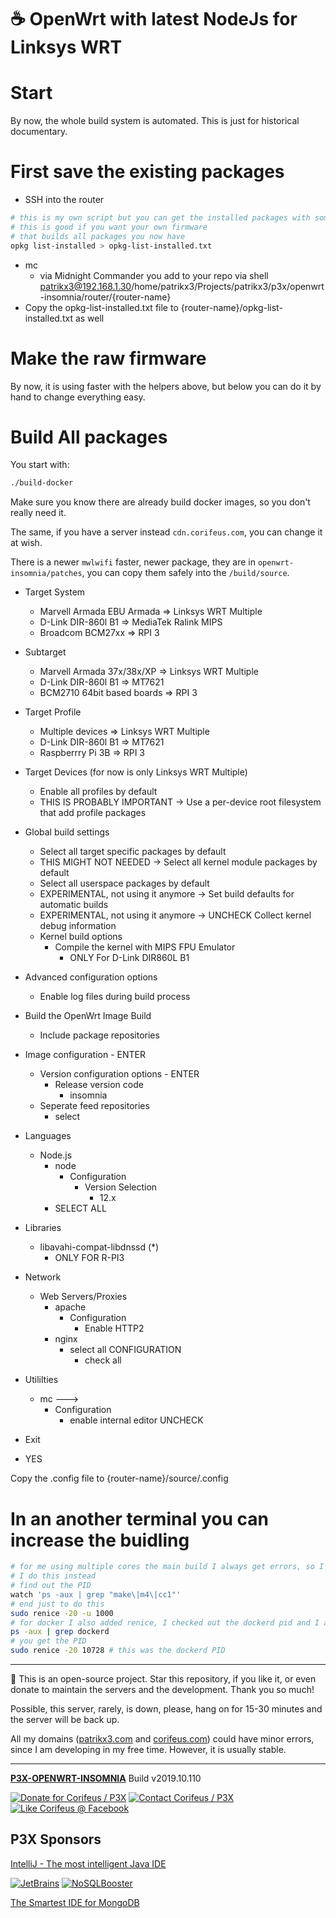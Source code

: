 [//]: #@corifeus-header

# ☕ OpenWrt with latest NodeJs for Linksys WRT

                        
[//]: #@corifeus-header:end

# Start

By now, the whole build system is automated. This is just for historical documentary.

# First save the existing packages

* SSH into the router

```bash
# this is my own script but you can get the installed packages with some hacking
# this is good if you want your own firmware
# that builds all packages you now have 
opkg list-installed > opkg-list-installed.txt
```

* mc
  * via Midnight Commander you add to your repo via shell patrikx3@192.168.1.30/home/patrikx3/Projects/patrikx3/p3x/openwrt-insomnia/router/{router-name}
* Copy the opkg-list-installed.txt file to {router-name}/opkg-list-installed.txt as well


# Make the raw firmware

By now, it is using faster with the helpers above, but below you can do it by hand to change everything easy.

# Build All packages

You start with:
```bash
./build-docker
```

Make sure you know there are already build docker images, so you don't really need it.

The same, if you have a server instead ```cdn.corifeus.com```, you can change it at wish.

There is a newer ```mwlwifi``` faster, newer package, they are in ```openwrt-insomnia/patches```, you can copy them safely into the ```/build/source```. 


* Target System  
  * Marvell Armada EBU Armada => Linksys WRT Multiple
  * D-Link DIR-860l B1 => MediaTek Ralink MIPS
  * Broadcom BCM27xx => RPI 3  
  
* Subtarget
  * Marvell Armada 37x/38x/XP => Linksys WRT Multiple
  * D-Link DIR-860l B1 => MT7621 
  * BCM2710 64bit based boards => RPI 3 
  
* Target Profile  
  * Multiple devices => Linksys WRT Multiple
  * D-Link DIR-860l B1 => MT7621
  * Raspberrry Pi 3B => RPI 3   

* Target Devices (for now is only Linksys WRT Multiple)
  * Enable all profiles by default 
  * THIS IS PROBABLY IMPORTANT -> Use a per-device root filesystem that add profile packages  

     
* Global build settings
  * Select all target specific packages by default
  * THIS MIGHT NOT NEEDED -> Select all kernel module packages by default
  * Select all userspace packages by default
  * EXPERIMENTAL, not using it anymore -> Set build defaults for automatic builds
  * EXPERIMENTAL, not using it anymore -> UNCHECK Collect kernel debug information
  * Kernel build options
    * Compile the kernel with MIPS FPU Emulator
      * ONLY For D-Link DIR860L B1

* Advanced configuration options
  * Enable log files during build process
  
* Build the OpenWrt Image Build
  * Include package repositories
  
* Image configuration - ENTER
  * Version configuration options - ENTER
    * Release version code
      * insomnia    
  * Seperate feed repositories
    * select
            
* Languages
  * Node.js
    * node
      * Configuration
        * Version Selection
          * 12.x
    * SELECT ALL

* Libraries
  * libavahi-compat-libdnssd (*)  
    * ONLY FOR R-PI3        

* Network
  * Web Servers/Proxies
    * apache
      * Configuration
        * Enable HTTP2
    * nginx
        * select all CONFIGURATION
          * check all
        
    
* Utililties
  * mc --->
    * Configuration
      * enable internal editor UNCHECK
      
* Exit
* YES

Copy the .config file to {router-name}/source/.config

# In an another terminal you can increase the buidling 

```bash
# for me using multiple cores the main build I always get errors, so I always use just 1 core
# I do this instead
# find out the PID
watch 'ps -aux | grep "make\|m4\|cc1"'
# end just to do this
sudo renice -20 -u 1000
# for docker I also added renice, I checked out the dockerd pid and I added in
ps -aux | grep dockerd
# you get the PID
sudo renice -20 10728 # this was the dockerd PID
```


[//]: #@corifeus-footer

---

🙏 This is an open-source project. Star this repository, if you like it, or even donate to maintain the servers and the development. Thank you so much!

Possible, this server, rarely, is down, please, hang on for 15-30 minutes and the server will be back up.

All my domains ([patrikx3.com](https://patrikx3.com) and [corifeus.com](https://corifeus.com)) could have minor errors, since I am developing in my free time. However, it is usually stable.
  
---
  
[**P3X-OPENWRT-INSOMNIA**](https://pages.corifeus.com/openwrt-insomnia) Build v2019.10.110 

[![Donate for Corifeus / P3X](https://img.shields.io/badge/Donate-Corifeus-003087.svg)](https://www.paypal.com/cgi-bin/webscr?cmd=_s-xclick&hosted_button_id=QZVM4V6HVZJW6)  [![Contact Corifeus / P3X](https://img.shields.io/badge/Contact-P3X-ff9900.svg)](https://www.patrikx3.com/en/front/contact) [![Like Corifeus @ Facebook](https://img.shields.io/badge/LIKE-Corifeus-3b5998.svg)](https://www.facebook.com/corifeus.software) 


## P3X Sponsors

[IntelliJ - The most intelligent Java IDE](https://www.jetbrains.com/?from=patrikx3)
  
[![JetBrains](https://cdn.corifeus.com/assets/svg/jetbrains-logo.svg)](https://www.jetbrains.com/?from=patrikx3) [![NoSQLBooster](https://cdn.corifeus.com/assets/png/nosqlbooster-70x70.png)](https://www.nosqlbooster.com/)

[The Smartest IDE for MongoDB](https://www.nosqlbooster.com)
  
  
 

[//]: #@corifeus-footer:end
